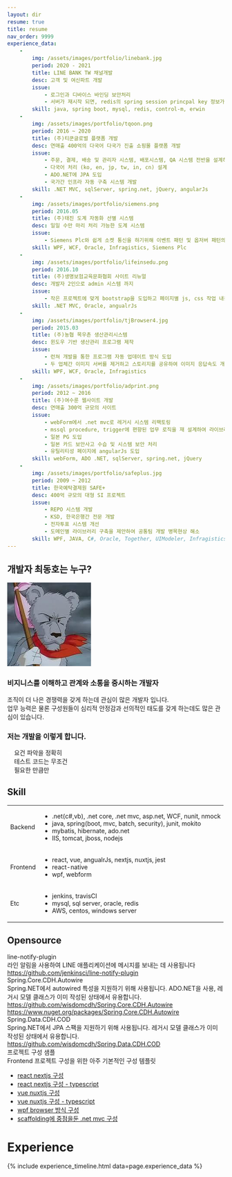 ```yaml
---
layout: dir
resume: true
title: resume
nav_order: 9999
experience_data:
    -
        img: /assets/images/portfolio/linebank.jpg
        period: 2020 - 2021
        title: LINE BANK TW 채널개발
        desc: 고객 및 여신파트 개발
        issue:
            - 로그인과 디바이스 바인딩 보안처리
            - 서버가 재시작 되면, redis의 spring session princpal key 정보가 지워지지 않는 문제 해결
        skill: java, spring boot, mysql, redis, control-m, erwin
    -
        img: /assets/images/portfolio/tqoon.png
        period: 2016 ~ 2020
        title: (주)티쿤글로벌 플랫폼 개발
        desc: 연매출 400억의 다국어 다국가 진출 쇼핑몰 플랫폼 개발
        issue:
            - 주문, 결제, 배송 및 관리자 시스템, 배포시스템, QA 시스템 전반을 설계하고 개발
            - 다국어 처리 (ko, en, jp, tw, in, cn) 설계
            - ADO.NET에 JPA 도입
            - 국가간 인프라 자동 구축 시스템 개발
        skill: .NET MVC, sqlServer, spring.net, jQuery, angularJs
    -
        img: /assets/images/portfolio/siemens.png
        period: 2016.05
        title: (주)태진 도계 자동화 선별 시스템
        desc: 일일 수만 마리 처리 가능한 도계 시스템
        issue:
            - Siemens Plc와 쉽게 소켓 통신을 하기위해 이벤트 패턴 및 옵저버 패턴의 공통 개발 및 코딩 가이드
        skill: WPF, WCF, Oracle, Infragistics, Siemens Plc
    -
        img: /assets/images/portfolio/lifeinsedu.png
        period: 2016.10
        title: (주)생명보험교육문화협회 사이트 리뉴얼
        desc: 개발자 2인으로 admin 시스템 까지
        issue:
            - 작은 프로젝트에 맞게 bootstrap을 도입하고 페이지별 js, css 작업 내용이 별도 코딩 없이 자동 로드되도록 설계
        skill: .NET MVC, Oracle, angualrJs
    -
        img: /assets/images/portfolio/tjBrowser4.jpg
        period: 2015.03
        title: (주)농협 목우촌 생산관리시스템
        desc: 윈도우 기반 생산관리 프로그램 제작
        issue:
            - 런쳐 개발을 통한 프로그램 자동 업데이트 방식 도입
            - 두 업체간 이미지 서버를 제거하고 스토리지를 공유하여 이미지 응답속도 개선
        skill: WPF, WCF, Oracle, Infragistics
    -
        img: /assets/images/portfolio/adprint.png
        period: 2012 ~ 2016
        title: (주)여수룬 웹사이트 개발
        desc: 연매출 300억 규모의 사이트
        issue:
            - webForm에서 .net mvc로 레거시 시스템 리팩토링
            - mssql procedure, trigger에 편향된 업무 로직을 재 설계하여 라이브러리로 변경
            - 일본 PG 도입
            - 일본 카드 보안사고 수습 및 시스템 보안 처리
            - 유틸리티성 페이지에 angularJs 도입
        skill: webForm, ADO .NET, sqlServer, spring.net, jQuery
    -
        img: /assets/images/portfolio/safeplus.jpg
        period: 2009 ~ 2012
        title: 한국예탁결제원 SAFE+
        desc: 400억 규모의 대형 SI 프로젝트
        issue:
            - REPO 시스템 개발
            - KSD, 한국은행간 전문 개발
            - 전자투표 시스템 개선
            - 도메인별 라이브러리 구축을 제안하여 공통팀 개발 병목현상 해소
        skill: WPF, JAVA, C#, Oracle, Together, UIModeler, Infragistics, Proworks, Oz report, Crystal report
---
```

## 개발자 최동호는 누구?

<div class="blankslate">
  <img src="/assets/images/avatar.jpg" alt="avatar" class="w-avatar" />
  <h3 class="mb-1">비지니스를 이해하고 관계와 소통을 중시하는 개발자</h3>
  <p>조직이 더 나은 경쟁력을 갖게 하는데 관심이 많은 개발자 입니다.<br/>업무 능력은 물론 구성원들이 심리적 안정감과 선의적인 태도를 갖게 하는데도 많은 관심이 있습니다.
  </p>
</div>

### 저는 개발을 이렇게 합니다.

<div class="d-flex flex-justify-center">
  <div class="p-1">
    <div class="Toast Toast--success">
      <span class="Toast-icon">
        <svg width="12" height="16" viewBox="0 0 12 16" class="octicon octicon-check" fill="#FFF" aria-hidden="true">
          <path fill-rule="evenodd" d="M12 5l-8 8-4-4 1.5-1.5L4 10l6.5-6.5L12 5z" />
        </svg>
      </span>
      <span class="Toast-content" style="min-width: 180px">요건 파악을 정확히</span>
    </div>
  </div>

  <div class="p-1">
    <div class="Toast Toast--success">
      <span class="Toast-icon">
        <svg width="12" height="16" viewBox="0 0 12 16" class="octicon octicon-check" fill="#FFF" aria-hidden="true">
          <path fill-rule="evenodd" d="M12 5l-8 8-4-4 1.5-1.5L4 10l6.5-6.5L12 5z" />
        </svg>
      </span>
      <span class="Toast-content" style="min-width: 180px">테스트 코드는 무조건</span>
    </div>
  </div>

  <div class="p-1">
    <div class="Toast Toast--success">
      <span class="Toast-icon">
        <svg width="12" height="16" viewBox="0 0 12 16" class="octicon octicon-check" fill="#FFF" aria-hidden="true">
          <path fill-rule="evenodd" d="M12 5l-8 8-4-4 1.5-1.5L4 10l6.5-6.5L12 5z" />
        </svg>
      </span>
      <span class="Toast-content" style="min-width: 180px">필요한 만큼만</span>
    </div>
  </div>
</div>

## Skill

<table>
  <tbody>
    <tr>
      <td>Backend</td>
      <td>
        <ul>
          <li>.net(c#,vb), .net core, .net mvc, asp.net, WCF, nunit, nmock</li>
          <li>java, spring(boot, mvc, batch, security), junit, mokito</li>
          <li>mybatis, hibernate, ado.net</li>
          <li>IIS, tomcat, jboss, nodejs</li>
        </ul>
      </td>
    </tr>
    <tr>
      <td>Frontend</td>
      <td>
        <ul>
          <li>react, vue, angualrJs, nextjs, nuxtjs, jest</li>
          <li>react-native</li>
          <li>wpf, webform</li>
        </ul>
      </td>
    </tr>
    <tr>
      <td>Etc</td>
      <td>
        <ul>
          <li>jenkins, travisCI</li>
          <li>mysql, sql server, oracle, redis</li>
          <li>AWS, centos, windows server</li>
        </ul>
      </td>
    </tr>
  </tbody>
</table>

## Opensource

<div class="Subhead">
  <div class="Subhead-heading">line-notify-plugin</div>
  <div class="Subhead-description">라인 알림을 사용하여 LINE 애플리케이션에 메시지를 보내는 데 사용됩니다
    <br/><a href="https://github.com/jenkinsci/line-notify-plugin">https://github.com/jenkinsci/line-notify-plugin</a>
  </div>
</div>

<div class="Subhead">
  <div class="Subhead-heading">Spring.Core.CDH.Autowire</div>
  <div class="Subhead-description">Spring.NET에서 autowired 특성을 지원하기 위해 사용됩니다. ADO.NET을 사용, 레거시 모델 클래스가 이미 작성된 상태에서 유용합니다.
    <br/><a href="https://github.com/wisdomcdh/Spring.Core.CDH.Autowire">https://github.com/wisdomcdh/Spring.Core.CDH.Autowire</a>
    <br/><a href="https://www.nuget.org/packages/Spring.Core.CDH.Autowire">https://www.nuget.org/packages/Spring.Core.CDH.Autowire</a>
  </div>
</div>

<div class="Subhead">
  <div class="Subhead-heading">Spring.Data.CDH.COD</div>
  <div class="Subhead-description">Spring.NET에서 JPA 스팩을 지원하기 위해 사용됩니다. 레거시 모델 클래스가 이미 작성된 상태에서 유용합니다.
    <br/><a href="https://github.com/wisdomcdh/Spring.Data.CDH.COD">https://github.com/wisdomcdh/Spring.Data.CDH.COD</a>
  </div>
</div>

<div class="Subhead">
  <div class="Subhead-heading">프로젝트 구성 샘플</div>
  <div class="Subhead-description">Frontend 프로젝트 구성을 위한 아주 기본적인 구성 템플릿
    <ul>
        <li><a href="https://github.com/wisdomcdh/sample_nextjs">react nextjs 구성</a></li>
        <li><a href="https://github.com/wisdomcdh/sample_nextjs_ts">react nextjs 구성 - typescript</a></li>
        <li><a href="https://github.com/wisdomcdh/sample_nuxtjs">vue nuxtjs 구성</a></li>
        <li><a href="https://github.com/wisdomcdh/sample_nuxtjs_ts">vue nuxtjs 구성 - typescript</a></li>
        <li><a href="https://github.com/wisdomcdh/sample_wpf_browser">wpf browser 방식 구성</a></li>
        <li><a href="https://github.com/wisdomcdh/sample_netmvc_webcore">scaffolding에 중점을둔 .net mvc 구성</a></li>
    </ul>
  </div>
</div>

# Experience
{% include experience_timeline.html data=page.experience_data %}